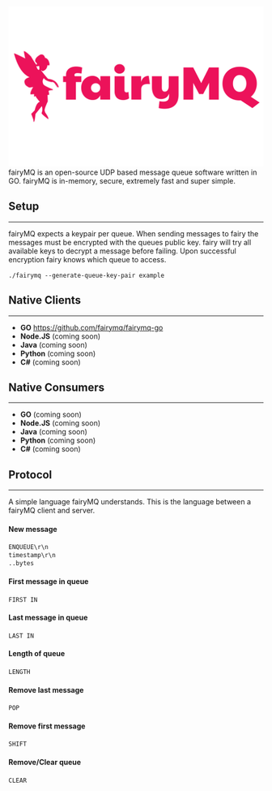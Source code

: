 ![fairymq.png](images%2Ffairymq.png)
fairyMQ is an open-source UDP based message queue software written in GO.  fairyMQ is in-memory, secure, extremely fast and super simple.


## Setup
**************
fairyMQ expects a keypair per queue.  When sending messages to fairy the messages must be encrypted with the queues public key.
fairy will try all available keys to decrypt a message before failing.  Upon successful encryption fairy knows which queue to access.

``` 
./fairymq --generate-queue-key-pair example
```

## Native Clients
**************
- **GO** https://github.com/fairymq/fairymq-go
- **Node.JS** (coming soon)
- **Java** (coming soon)
- **Python** (coming soon)
- **C#** (coming soon)

## Native Consumers
**************
- **GO** (coming soon)
- **Node.JS** (coming soon)
- **Java** (coming soon)
- **Python** (coming soon)
- **C#** (coming soon)


## Protocol
***************
A simple language fairyMQ understands.  This is the language between a fairyMQ client and server.

#### New message
``` 
ENQUEUE\r\n
timestamp\r\n
..bytes
```

#### First message in queue
``` 
FIRST IN
```

#### Last message in queue
``` 
LAST IN
```

#### Length of queue
``` 
LENGTH
```

#### Remove last message
``` 
POP
```

#### Remove first message
``` 
SHIFT
```

#### Remove/Clear queue
``` 
CLEAR
```



